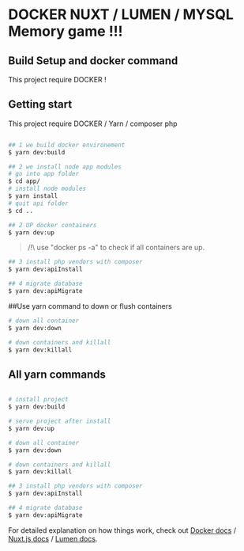 # DOCKER NUXT / LUMEN / MYSQL Memory game !!!

## Build Setup and docker command

This project require DOCKER !

## Getting start

This project require DOCKER / Yarn / composer php

``` bash

## 1 we build docker environement
$ yarn dev:build

## 2 we install node app modules
# go into app folder
$ cd app/
# install node modules
$ yarn install
# quit api folder
$ cd ..

## 2 UP docker containers
$ yarn dev:up

```

>/!\ use "docker ps -a" to check if all containers are up.

``` bash
## 3 install php vendors with composer
$ yarn dev:apiInstall

## 4 migrate database
$ yarn dev:apiMigrate
```

##Use yarn command to down or flush containers

``` bash
# down all container
$ yarn dev:down

# down containers and killall
$ yarn dev:killall

```

## All yarn commands

``` bash

# install project
$ yarn dev:build

# serve project after install
$ yarn dev:up

# down all container
$ yarn dev:down

# down containers and killall
$ yarn dev:killall

## 3 install php vendors with composer
$ yarn dev:apiInstall

## 4 migrate database
$ yarn dev:apiMigrate

```

For detailed explanation on how things work, check out [Docker docs](https://docker.com/) / [Nuxt.js docs](https://nuxtjs.org) / [Lumen docs](https://lumen.laravel.com/).
